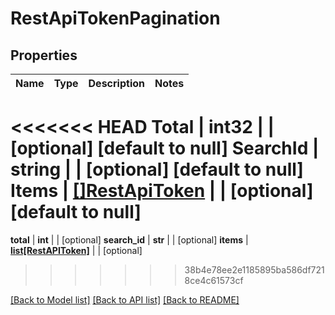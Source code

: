 # RestApiTokenPagination

## Properties
Name | Type | Description | Notes
------------ | ------------- | ------------- | -------------
<<<<<<< HEAD
**Total** | **int32** |  | [optional] [default to null]
**SearchId** | **string** |  | [optional] [default to null]
**Items** | [**[]RestApiToken**](RestAPIToken.md) |  | [optional] [default to null]
=======
**total** | **int** |  | [optional] 
**search_id** | **str** |  | [optional] 
**items** | [**list[RestAPIToken]**](RestAPIToken.md) |  | [optional] 
>>>>>>> 38b4e78ee2e1185895ba586df7218ce4c61573cf

[[Back to Model list]](../README.md#documentation-for-models) [[Back to API list]](../README.md#documentation-for-api-endpoints) [[Back to README]](../README.md)


